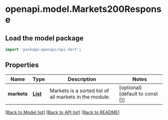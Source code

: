 # openapi.model.Markets200Response

## Load the model package
```dart
import 'package:openapi/api.dart';
```

## Properties
Name | Type | Description | Notes
------------ | ------------- | ------------- | -------------
**markets** | [**List<MarketMap200ResponseMarketMapMarketsValue>**](MarketMap200ResponseMarketMapMarketsValue.md) | Markets is a sorted list of all markets in the module. | [optional] [default to const []]

[[Back to Model list]](../README.md#documentation-for-models) [[Back to API list]](../README.md#documentation-for-api-endpoints) [[Back to README]](../README.md)


